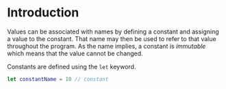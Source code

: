 # Introduction

Values can be associated with names by defining a constant and assigning a value to the constant. That name may then be used to refer to that value throughout the program. As the name implies, a constant is _immutable_ which means that the value cannot be changed.

Constants are defined using the `let` keyword.

```swift
let constantName = 10 // constant
```
